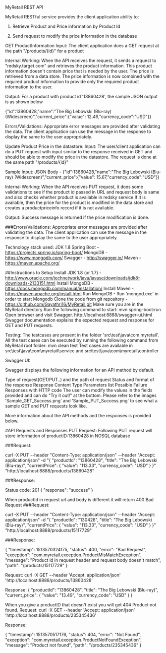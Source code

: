 MyRetail REST API

MyRetail RESTful service provides the client application ability to:

1. Retrieve Product and Price information by Product Id

2. Send request to modify the price information in the database

GET ProductInformation
Input: The client application does a GET request at the path "/products/{id}" for a product

Internal Working: When the API receives the request, it sends a request to "redsky.target.com" and retrieves the product information. This product information doesn't contain price that is needed by the user. The price is retrieved from a data store. The price information is now combined with the required product information to provide only the required product information to the user.

Output: For a product with product id '13860428', the sample JSON output is as shown below

{"id":13860428,"name":"The Big Lebowski (Blu-ray) (Widescreen)","current_price":{"value": 12.49,"currency_code":"USD"}}

Errors/Validations: Appropriate error messages are provided after validating the data. The client application can use the message in the response to display the same to the user appropriately.


Update Product Price in the datastore:
Input: The user/client application can do a PUT request with input similar to the response received in GET and should be able to modify the price in the datastore. The request is done at the same path "/products/{id}"

Sample Input: JSON Body - {"id":13860428,"name":"The Big Lebowski (Blu-ray) (Widescreen)","current_price":{"value": 15.67,"currency_code":"USD"}}

Internal Working: When the API receives PUT request, it does some validations to see if the product id passed in URL and request body is same and also checks whether product is available in redsky service 
If it is available, then the price for the product is modified in the data store and creates a productpriceinfo record if it is not available.

Output: Success message is returned if the price modification is done.

###Errors/Validations: Appropriate error messages are provided after validating the data. The client application can use the message in the response to display the same to the user appropriately.

Technology stack used:
JDK 1.8
Spring Boot - https://projects.spring.io/spring-boot/
MongoDB - https://www.mongodb.com/
Swagger - http://swagger.io/
Maven - https://maven.apache.org/

##Instructions to Setup 
Install JDK 1.8 (or 1.7) -http://www.oracle.com/technetwork/java/javase/downloads/jdk8-downloads-2133151.html
Install MongoDB  - https://docs.mongodb.com/manual/installation/
Install Maven - https://maven.apache.org/install.html
Run MongoDB - Run 'mongod.exe' in order to start Mongodb
Clone the code from git repository - https://github.com/Gayathri16/MyRetail.git
Make sure you are in the MyRetail directory
Run the following command to start:  mvn spring-boot:run
Open browser and visit Swagger. http://localhost:8888/swagger-ui.html
Swagger documentation explains the expected request and response for GET and PUT requests.

Testing:
The testcases are present in the folder 'src\test\java\com.myretail'.
All the test cases can be executed by running the following command from MyRetail root folder: mvn clean test
Test cases are available in src\test\java\com\myretail\service and src\test\java\com\myretail\controller

Swagger UI:

Swagger displays the following information for an API method by default.

Type of request(GET/PUT..) and the path of request
Status and format of the response
Response Content Type
Parameters list
Possible Failure Responses with HTTP code
The user can modify the values in the fields provided and can do "Try it out!" at the bottom. Please refer to the images 'Sample_GET_Success.png' and 'Sample_PUT_Success.png' to see what a sample GET and PUT requests look like.

More information about the API methods and the responses is provided below.

#API Requests and Responses
PUT Request:
Following PUT request will store information of productID:13860428 in NOSQL database

###Request:

curl -X PUT --header "Content-Type: application/json" --header "Accept: application/json" -d "{
  "productId": "13860428",
  "title": "The Big Lebowski (Blu-ray)",
  "currentPrice": {
    "value": "113.33",
    "currency_code": "USD"
  }
}" "http://localhost:8888/products/13860428"

###Response:

Status code: 201 { "response": "success" }

When productId in request url and body is different it will return 400 Bad Request
###Request:

curl -X PUT --header "Content-Type: application/json" --header "Accept: application/json" -d "{
  "productId": "130428",
  "title": "The Big Lebowski (Blu-ray)",
  "currentPrice": {
    "value": "113.33",
    "currency_code": "USD"
  }
}" "http://localhost:8888/products/15117729"

###Response:

{
  "timestamp": 1513570324175,
  "status": 400,
  "error": "Bad Request",
  "exception": "com.myretail.exception.ProductMisMatchException",
  "message": "Product id in request header and request body doesn't match",
  "path": "/products/15117729"
}


Request:
curl -X GET --header 'Accept: application/json' 'http://localhost:8888/products/13860428'

Response:
{ "productId": "13860428", "title": "The Big Lebowski (Blu-ray)", "current_price": { "value": "13.49", "currency_code": "USD" } }

When you give a productID that doesn't exist you will get 404 Product not found.
Request:
curl -X GET --header 'Accept: application/json' 'http://localhost:8888/products/235345436'

Response:

{
  "timestamp": 1513570517176,
  "status": 404,
  "error": "Not Found",
  "exception": "com.myretail.exception.ProductNotFoundException",
  "message": "Product not found",
  "path": "/products/235345436"
}
